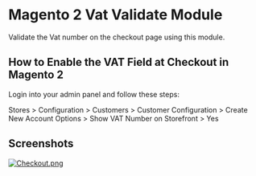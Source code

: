 # Magento 2 Vat Validate Module

Validate the Vat number on the checkout page using this module.

## How to Enable the VAT Field at Checkout in Magento 2

Login into your admin panel and follow these steps:

Stores > Configuration > Customers > Customer Configuration > Create New Account Options > Show VAT Number on Storefront > Yes

## Screenshots
[![Checkout.png](https://i.postimg.cc/pdMZLqhM/Checkout.png)](https://postimg.cc/v4X9P7t0)
